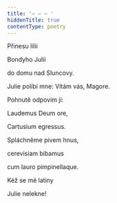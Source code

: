 ```yaml
---
title: '– – – '
hiddenTitle: true
contentType: poetry
---
```


Přinesu lilii

Bondyho Julii

do domu nad Sluncovy.

Julie políbí mne: Vítám vás, Magore.

Pohnutě odpovím jí:

Laudemus Deum ore,

Cartusium egressus.

Spláchněme pivem hnus,

cerevisiam bibamus

cum lauro pimpinellaque.

Kéž se mé latiny

Julie nelekne!
